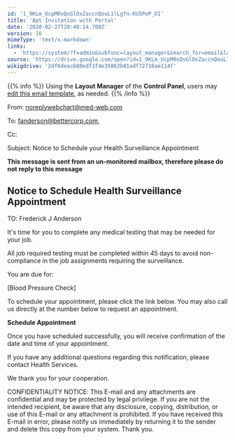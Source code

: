 ```yaml
---
id: '1_9KLm_UcpM0vQsGlOxZaccnQouL1lLgfn-KU5PeP_DI'
title: 'Apt Invitation with Portal'
date: '2020-02-27T20:40:14.700Z'
version: 18
mimeType: 'text/x-markdown'
links:
  - 'https://system/?f=admin&subfunc=layout_manager&search_for=email&layout_search=Go&lv_layout_manager_limit=0&opp=edit&doc_type=EAPTI&old_module=Email&old_name=Apt+Invitation+with+Portal&active=0'
source: 'https://drive.google.com/open?id=1_9KLm_UcpM0vQsGlOxZaccnQouL1lLgfn-KU5PeP_DI'
wikigdrive: '2df6deac680edf3f4e35063b01adf72716ae114f'
---
```

{{% info %}}
Using the **Layout Manager** of the **Control Panel**, users may [edit this email template](https://system/?f=admin&subfunc=layout_manager&search_for=email&layout_search=Go&lv_layout_manager_limit=0&opp=edit&doc_type=EAPTI&old_module=Email&old_name=Apt+Invitation+with+Portal&active=0), as needed.
{{% /info %}}

From: noreplywebchart@med-web.com

To: fanderson@bettercorp.com,

Cc:

Subject: Notice to Schedule your Health Surveillance Appointment

****This message is sent from an un-monitored mailbox, therefore please do not reply to this message****

## Notice to Schedule Health Surveillance Appointment

TO: Frederick J Anderson

It's time for you to complete any medical testing that may be needed for your job.

All job required testing must be completed within 45 days to avoid non-compliance in the job assignments requiring the surveillance.

You are due for:

[Blood Pressure Check]

To schedule your appointment, please click the link below. You may also call us directly at the number below to request an appointment.

**Schedule Appointment**

Once you have scheduled successfully, you will receive confirmation of the date and time of your appointment.

If you have any additional questions regarding this notification, please contact Health Services.

We thank you for your cooperation.

CONFIDENTIALITY NOTICE: This E-mail and any attachments are confidential and may be protected by legal privilege. If you are not the intended recipient, be aware that any disclosure, copying, distribution, or use of this E-mail or any attachment is prohibited. If you have received this E-mail in error, please notify us immediately by returning it to the sender and delete this copy from your system. Thank you.
